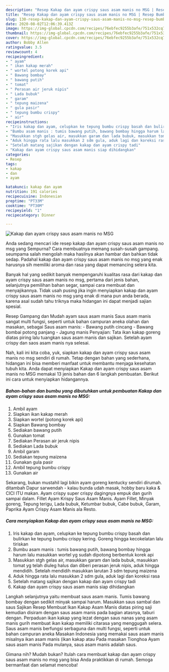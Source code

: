 ```yaml
---
description: "Resep Kakap dan ayam crispy saus asam manis no MSG | Resep Bumbu Kakap dan ayam crispy saus asam manis no MSG Yang Sempurna"
title: "Resep Kakap dan ayam crispy saus asam manis no MSG | Resep Bumbu Kakap dan ayam crispy saus asam manis no MSG Yang Sempurna"
slug: 130-resep-kakap-dan-ayam-crispy-saus-asam-manis-no-msg-resep-bumbu-kakap-dan-ayam-crispy-saus-asam-manis-no-msg-yang-sempurna
date: 2020-08-02T12:06:39.413Z
image: https://img-global.cpcdn.com/recipes/76ebfec9255b3afe/751x532cq70/kakap-dan-ayam-crispy-saus-asam-manis-no-msg-foto-resep-utama.jpg
thumbnail: https://img-global.cpcdn.com/recipes/76ebfec9255b3afe/751x532cq70/kakap-dan-ayam-crispy-saus-asam-manis-no-msg-foto-resep-utama.jpg
cover: https://img-global.cpcdn.com/recipes/76ebfec9255b3afe/751x532cq70/kakap-dan-ayam-crispy-saus-asam-manis-no-msg-foto-resep-utama.jpg
author: Bobby Allen
ratingvalue: 3.5
reviewcount: 4
recipeingredient:
- " ayam"
- " ikan kakap merah"
- " wortel potong korek api"
- " Bawang bombay"
- " bawang putih"
- " tomat"
- " Perasan air jeruk nipis"
- " Lada bubuk"
- " garam"
- " tepung maizena"
- " gula pasir"
- " tepung bumbu crispy"
- " air"
recipeinstructions:
- "Iris kakap dan ayam, celupkan ke tepung bumbu crispy basah dan bulirkan ke tepung bumbu crispy kering. Goreng hingga kecokelatan lalu tiriskan"
- "Bumbu asam manis : tumis bawang putih, bawang bombay hingga harum lalu masukkan wortel yg sudah dipotong berbentuk korek api"
- "Masukkan stgh gelas air, masukkan garam dan lada bubuk, masukkan tomat yg telah diuleg halus dan diberi perasan jeruk nipis, aduk hingga mendidih. Setelah mendidih masukkan larutan 3 sdm tepung maizena"
- "Aduk hingga rata lalu masukkan 2 sdm gula, aduk lagi dan koreksi rasa"
- "Setelah matang sajikan dengan kakap dan ayam crispy tadi"
- "Kakap dan ayam crispy saus asam manis siap dihidangkan"
categories:
- Resep
tags:
- kakap
- dan
- ayam

katakunci: kakap dan ayam 
nutrition: 191 calories
recipecuisine: Indonesian
preptime: "PT33M"
cooktime: "PT30M"
recipeyield: "1"
recipecategory: Dinner

---
```



![Kakap dan ayam crispy saus asam manis no MSG](https://img-global.cpcdn.com/recipes/76ebfec9255b3afe/751x532cq70/kakap-dan-ayam-crispy-saus-asam-manis-no-msg-foto-resep-utama.jpg)

Anda sedang mencari ide resep kakap dan ayam crispy saus asam manis no msg yang Sempurna? Cara membuatnya memang susah-susah gampang. seumpama salah mengolah maka hasilnya akan hambar dan bahkan tidak sedap. Padahal kakap dan ayam crispy saus asam manis no msg yang enak harusnya sih memiliki aroma dan rasa yang dapat memancing selera kita.

Banyak hal yang sedikit banyak mempengaruhi kualitas rasa dari kakap dan ayam crispy saus asam manis no msg, pertama dari jenis bahan, selanjutnya pemilihan bahan segar, sampai cara membuat dan menyajikannya. Tidak usah pusing jika ingin menyiapkan kakap dan ayam crispy saus asam manis no msg yang enak di mana pun anda berada, karena asal sudah tahu triknya maka hidangan ini dapat menjadi sajian spesial.

Resep Gampang dan Mudah ayam saus asam manis Saus asam manis sangat multi fungsi, seperti untuk bahan campuran aneka olahan dan masakan, sebagai Saus asam manis: - Bawang putih cincang - Bawang bombai potong panjang - Jagung manis Penyajian: Tata ikan kakap goreng diatas piring lalu tuangkan saus asam manis dan sajikan. Setelah ayam crispy dan saos asam manis nya selesai.


Nah, kali ini kita coba, yuk, siapkan kakap dan ayam crispy saus asam manis no msg sendiri di rumah. Tetap dengan bahan yang sederhana, hidangan ini bisa memberi manfaat untuk membantu menjaga kesehatan tubuh kita. Anda dapat menyiapkan Kakap dan ayam crispy saus asam manis no MSG memakai 13 jenis bahan dan 6 langkah pembuatan. Berikut ini cara untuk menyiapkan hidangannya.

<!--inarticleads1-->

##### Bahan-bahan dan bumbu yang dibutuhkan untuk pembuatan Kakap dan ayam crispy saus asam manis no MSG:

1. Ambil  ayam
1. Siapkan  ikan kakap merah
1. Siapkan  wortel (potong korek api)
1. Siapkan  Bawang bombay
1. Sediakan  bawang putih
1. Gunakan  tomat
1. Sediakan  Perasan air jeruk nipis
1. Sediakan  Lada bubuk
1. Ambil  garam
1. Sediakan  tepung maizena
1. Gunakan  gula pasir
1. Ambil  tepung bumbu crispy
1. Gunakan  air


Sekarang, bukan mustahil lagi bikin ayam goreng kentucky sendiri dirumah. ditambah Dapur sarwendah - kalau bunda udah masak, hobby baru kaka &amp; CICI ITU makan. Ayam crispy super crispy dagingnya empuk dan gurih sampai dalam. Fillet Ayam Krispy Saus Asam Manis. Ayam Fillet, Minyak goreng, Tepung terigu, Lada bubuk, Ketumbar bubuk, Cabe bubuk, Garam, Paprika Ayam Crispy Asam Manis ala Resto. 

<!--inarticleads2-->

##### Cara menyiapkan Kakap dan ayam crispy saus asam manis no MSG:

1. Iris kakap dan ayam, celupkan ke tepung bumbu crispy basah dan bulirkan ke tepung bumbu crispy kering. Goreng hingga kecokelatan lalu tiriskan
1. Bumbu asam manis : tumis bawang putih, bawang bombay hingga harum lalu masukkan wortel yg sudah dipotong berbentuk korek api
1. Masukkan stgh gelas air, masukkan garam dan lada bubuk, masukkan tomat yg telah diuleg halus dan diberi perasan jeruk nipis, aduk hingga mendidih. Setelah mendidih masukkan larutan 3 sdm tepung maizena
1. Aduk hingga rata lalu masukkan 2 sdm gula, aduk lagi dan koreksi rasa
1. Setelah matang sajikan dengan kakap dan ayam crispy tadi
1. Kakap dan ayam crispy saus asam manis siap dihidangkan


Langkah selanjutnya yaitu membuat saus asam manis. Tumis bawang bombay dengan sedikit minyak sampai harum. Masukkan saus sambal dan saus Sajikan Resep Membuat Ikan Kakap Asam Manis diatas piring saji kemudian disiram dengan saus asam manis pada bagian atasnya, taburi dengan. Perpaduan ikan kakap yang lezat dengan saus nanas yang asam manis gurih membuat ikan kakap memiliki citarasa yang menggugah selera. Saus asam manis berfungsi serbaguna dan multi fungsi, seperti untuk bahan campuran aneka Masakan Indonesia yang memakai saus asam manis misalnya ikan asam manis (ikan kakap atau Pada masakan Tionghoa Ayam saus asam manis Pada mulanya, saus asam manis adalah saus. 

Gimana nih? Mudah bukan? Itulah cara membuat kakap dan ayam crispy saus asam manis no msg yang bisa Anda praktikkan di rumah. Semoga bermanfaat dan selamat mencoba!
